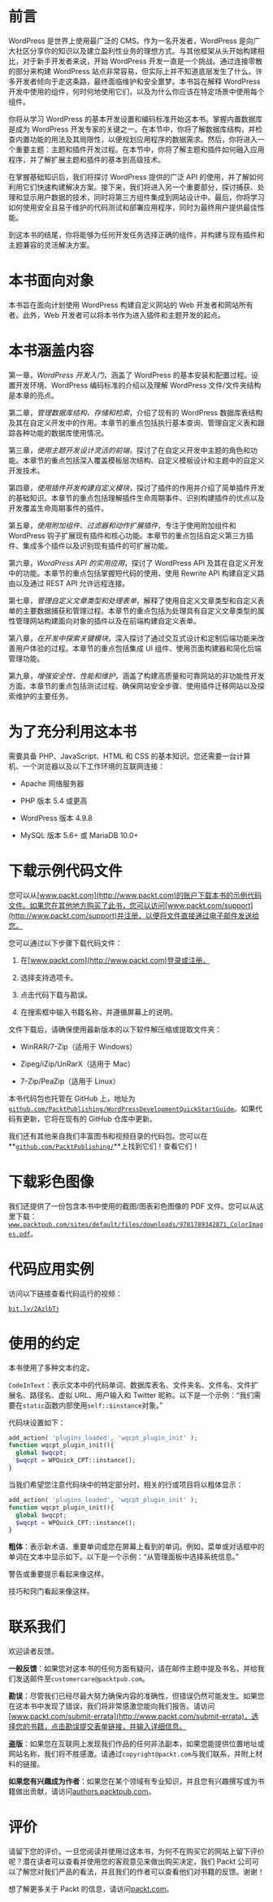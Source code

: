 # 前言

WordPress 是世界上使用最广泛的 CMS。作为一名开发者，WordPress 是向广大社区分享你的知识以及建立盈利性业务的理想方式。与其他框架从头开始构建相比，对于新手开发者来说，开始 WordPress 开发一直是一个挑战。通过连接零散的部分来构建 WordPress 站点非常容易，但实际上并不知道底层发生了什么。许多开发者倾向于走这条路，最终面临维护和安全噩梦。本书旨在解释 WordPress 开发中使用的组件，何时何地使用它们，以及为什么你应该在特定场景中使用每个组件。

你将从学习 WordPress 的基本开发设置和编码标准开始这本书。掌握内置数据库是成为 WordPress 开发专家的关键之一。在本节中，你将了解数据库结构，并检查内置功能的用法及其局限性，以便规划应用程序的数据需求。然后，你将进入一个重要主题：主题和插件开发过程。在本节中，你将了解主题和插件如何融入应用程序，并了解扩展主题和插件的基本到高级技术。

在掌握基础知识后，我们将探讨 WordPress 提供的广泛 API 的使用，并了解如何利用它们快速构建解决方案。接下来，我们将进入另一个重要部分，探讨捕获、处理和显示用户数据的技术，同时将第三方组件集成到网站设计中。最后，你将学习如何使用安全且易于维护的代码测试和部署应用程序，同时为最终用户提供最佳性能。

到这本书的结尾，你将能够为任何开发任务选择正确的组件，并构建与现有插件和主题兼容的灵活解决方案。

# 本书面向对象

本书旨在面向计划使用 WordPress 构建自定义网站的 Web 开发者和网站所有者。此外，Web 开发者可以将本书作为进入插件和主题开发的起点。

# 本书涵盖内容

第一章，*WordPress 开发入门*，涵盖了 WordPress 的基本安装和配置过程。设置开发环境、WordPress 编码标准的介绍以及理解 WordPress 文件/文件夹结构是本章的亮点。

第二章，*管理数据库结构、存储和检索*，介绍了现有的 WordPress 数据库表结构及其在自定义开发中的作用。本章节的重点包括执行基本查询、管理自定义表和跟踪各种功能的数据库使用情况。

第三章，*使用主题开发设计灵活的前端*，探讨了在自定义开发中主题的角色和功能。本章节的重点包括深入覆盖模板层次结构、自定义模板设计和主题中的自定义开发技术。

第四章，*使用插件开发构建自定义模块*，探讨了插件的作用并介绍了简单插件开发的基础知识。本章节的重点包括理解插件生命周期事件、识别构建插件的优点以及开发覆盖生命周期事件的插件。

第五章，*使用附加组件、过滤器和动作扩展插件*，专注于使用附加组件和 WordPress 钩子扩展现有插件和核心功能。本章节的重点包括自定义第三方插件、集成多个插件以及识别现有插件的可扩展功能。

第六章，*WordPress API 的实用应用*，探讨了 WordPress API 及其在自定义开发中的功能。本章节的重点包括掌握短代码的使用、使用 Rewrite API 构建自定义路由以及通过 REST API 允许远程连接。

第七章，*管理自定义文章类型和处理表单*，解释了使用自定义文章类型和自定义表单的主要数据捕获和管理过程。本章节的重点包括为处理具有自定义文章类型的属性管理网站构建面向对象的插件以及在前端构建自定义表单。

第八章，*在开发中探索关键模块*，深入探讨了通过交互式设计和定制后端功能来改善用户体验的过程。本章节的重点包括集成 UI 组件、使用页面构建器和简化后端管理功能。

第九章，*增强安全性、性能和维护*，涵盖了构建高质量和可靠网站的非功能性开发方面。本章节的重点包括测试过程、确保网站安全步骤、使用插件迁移网站以及探索维护的主要任务。

# 为了充分利用这本书

需要具备 PHP、JavaScript、HTML 和 CSS 的基本知识。您还需要一台计算机、一个浏览器以及以下工作环境的互联网连接：

+   Apache 网络服务器

+   PHP 版本 5.4 或更高

+   WordPress 版本 4.9.8

+   MySQL 版本 5.6+ 或 MariaDB 10.0+

# 下载示例代码文件

您可以从[www.packt.com](http://www.packt.com)的账户下载本书的示例代码文件。如果您在其他地方购买了此书，您可以访问[www.packt.com/support](http://www.packt.com/support)并注册，以便将文件直接通过电子邮件发送给您。

您可以通过以下步骤下载代码文件：

1.  在[www.packt.com](http://www.packt.com)登录或注册。

1.  选择支持选项卡。

1.  点击代码下载与勘误。

1.  在搜索框中输入书籍名称，并遵循屏幕上的说明。

文件下载后，请确保使用最新版本的以下软件解压缩或提取文件夹：

+   WinRAR/7-Zip（适用于 Windows）

+   Zipeg/iZip/UnRarX（适用于 Mac）

+   7-Zip/PeaZip（适用于 Linux）

本书代码包也托管在 GitHub 上，地址为[`github.com/PacktPublishing/WordPressDevelopmentQuickStartGuide`](https://github.com/PacktPublishing/WordPressDevelopmentQuickStartGuide)。如果代码有更新，它将在现有的 GitHub 仓库中更新。

我们还有其他来自我们丰富图书和视频目录的代码包。您可以在**[`github.com/PacktPublishing/`](https://github.com/PacktPublishing/)**上找到它们！查看它们！

# 下载彩色图像

我们还提供了一份包含本书中使用的截图/图表彩色图像的 PDF 文件。您可以从这里下载：[`www.packtpub.com/sites/default/files/downloads/9781789342871_ColorImages.pdf`](http://www.packtpub.com/sites/default/files/downloads/9781789342871_ColorImages.pdf)。

# 代码应用实例

访问以下链接查看代码运行的视频：

[`bit.ly/2AzlbTj`](http://bit.ly/2AzlbTj)

# 使用的约定

本书使用了多种文本约定。

`CodeInText`：表示文本中的代码单词、数据库表名、文件夹名、文件名、文件扩展名、路径名、虚拟 URL、用户输入和 Twitter 昵称。以下是一个示例：“我们需要在`static`函数内部使用`self::$instance`对象。”

代码块设置如下：

```php
add_action( 'plugins_loaded', 'wqcpt_plugin_init' );
function wqcpt_plugin_init(){
  global $wqcpt;
  $wqcpt = WPQuick_CPT::instance();
}
```

当我们希望您注意代码块中的特定部分时，相关的行或项目将以粗体显示：

```php
add_action( 'plugins_loaded', 'wqcpt_plugin_init' );
function wqcpt_plugin_init(){
  global $wqcpt;
  $wqcpt = WPQuick_CPT::instance();
}
```

**粗体**：表示新术语、重要单词或您在屏幕上看到的单词。例如，菜单或对话框中的单词在文本中显示如下。以下是一个示例：“从管理面板中选择系统信息。”

警告或重要提示看起来像这样。

技巧和窍门看起来像这样。

# 联系我们

欢迎读者反馈。

**一般反馈**：如果您对这本书的任何方面有疑问，请在邮件主题中提及书名，并给我们发送邮件至`customercare@packtpub.com`。

**勘误**：尽管我们已经尽最大努力确保内容的准确性，但错误仍然可能发生。如果您在这本书中发现了错误，我们将非常感激您能向我们报告。请访问[www.packt.com/submit-errata](http://www.packt.com/submit-errata)，选择您的书籍，点击勘误提交表单链接，并输入详细信息。

**盗版**：如果您在互联网上发现我们作品的任何非法副本，如果您能提供位置地址或网站名称，我们将不胜感激。请通过`copyright@packt.com`与我们联系，并附上材料的链接。

**如果您有兴趣成为作者**：如果您在某个领域有专业知识，并且您有兴趣撰写或为书籍做出贡献，请访问[authors.packtpub.com](http://authors.packtpub.com/)。

# 评价

请留下您的评价。一旦您阅读并使用过这本书，为何不在购买它的网站上留下评价呢？潜在读者可以查看并使用您的客观意见来做出购买决定，我们 Packt 公司可以了解您对我们产品的看法，并且我们的作者可以查看他们对书籍的反馈。谢谢！

想了解更多关于 Packt 的信息，请访问[packt.com](http://www.packt.com/)。
